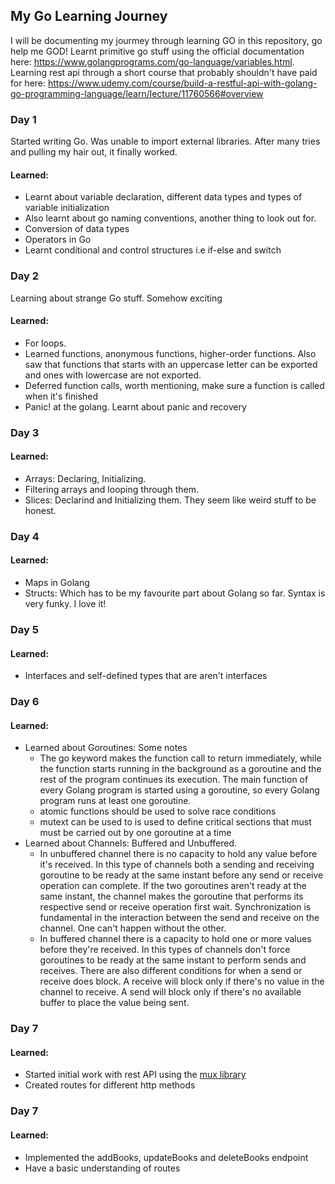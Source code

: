 ## My Go Learning Journey

I will be documenting my jourmey through learning GO in this repository, go help me GOD! Learnt primitive go stuff using the official documentation here: https://www.golangprograms.com/go-language/variables.html. Learning rest api through a short course that probably shouldn't have paid for here: https://www.udemy.com/course/build-a-restful-api-with-golang-go-programming-language/learn/lecture/11760566#overview

### Day 1

Started writing Go. Was unable to import external libraries. After many tries and pulling my hair out, it finally worked.

#### Learned:
- Learnt about variable declaration, different data types and types of variable initialization
- Also learnt about go naming conventions, another thing to look out for.
- Conversion of data types
- Operators in Go
- Learnt conditional and control structures i.e if-else and switch

### Day 2
Learning about strange Go stuff. Somehow exciting

#### Learned:
- For loops.
- Learned functions, anonymous functions, higher-order functions. Also saw that functions that starts with an uppercase letter can be exported and ones with lowercase are not exported.
- Deferred function calls, worth mentioning, make sure a function is called when it's finished
- Panic! at the golang. Learnt about panic and recovery

### Day 3

#### Learned:
- Arrays: Declaring, Initializing.
- Filtering arrays and looping through them.
- Slices: Declarind and Initializing them. They seem like weird stuff to be honest.

### Day 4

#### Learned:
- Maps in Golang
- Structs: Which has to be my favourite part about Golang so far. Syntax is very funky. I love it!

### Day 5

#### Learned:
- Interfaces and self-defined types that are aren't interfaces

### Day 6

#### Learned:
- Learned about Goroutines: Some notes
    - The go keyword makes the function call to return immediately, while the function starts running in the background as a goroutine and the rest of the program continues its execution. The main function of every Golang program is started using a goroutine, so every Golang program runs at least one goroutine.
    - atomic functions should be used to solve race conditions
    - mutext can be used to is used to define critical sections that must must be carried out by one goroutine at a time
- Learned about Channels: Buffered and Unbuffered.
    - In unbuffered channel there is no capacity to hold any value before it's received. In this type of channels both a sending and receiving goroutine to be ready at the same instant before any send or receive operation can complete. If the two goroutines aren't ready at the same instant, the channel makes the goroutine that performs its respective send or receive operation first wait. Synchronization is fundamental in the interaction between the send and receive on the channel. One can't happen without the other.
    - In buffered channel there is a capacity to hold one or more values before they're received. In this types of channels don't force goroutines to be ready at the same instant to perform sends and receives. There are also different conditions for when a send or receive does block. A receive will block only if there's no value in the channel to receive. A send will block only if there's no available buffer to place the value being sent.

### Day 7

#### Learned:
- Started initial work with rest API using the [mux library](github.com/gorilla/mux)
- Created routes for different http methods

### Day 7

#### Learned:
- Implemented the addBooks, updateBooks and deleteBooks endpoint
- Have a basic understanding of routes